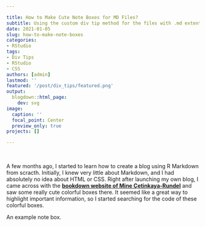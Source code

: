 ```yaml
---

title: How to Make Cute Note Boxes for MD Files?
subtitle: Using the custom div tip method for the files with .md extention.
date: 2021-01-05
slug: how-to-make-note-boxes
categories:
- RStudio
tags:
- Div Tips
- RStudio
- CSS
authors: [admin]
lastmod: ''
featured: '/post/div_tips/featured.png'
output:
  blogdown::html_page:
    dev: svg
image:
  caption: ''
  focal_point: Center
  preview_only: true
projects: []

---
```


&nbsp;


A few months ago, I started to learn how to create a blog using R Markdown from scracth. Initially, I knew very little about Markdown, and I had absolutely no idea about HTML or CSS. Right after launching my own blog, I came across with the [**bookdown website of Mine Çetinkaya-Rundel**](https://datasciencebox.org/hello-world.html) and saw some really cute colorful boxes there. It seemed like a great way to highlight important information, so I started searching for the code of these colorful boxes.



<style>
div.yellow {
    background-image: url("note.png");
}
</style>

<div class = "yellow">
An example note box.
</div>
